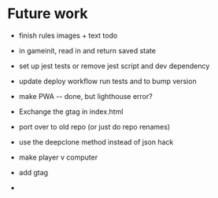 # Future work

- finish rules images + text todo
- in gameinit, read in and return saved state

- set up jest tests or remove jest script and dev dependency
- update deploy workflow run tests and to bump version
- make PWA -- done, but lighthouse error?
- Exchange the gtag in index.html

- port over to old repo (or just do repo renames)

- use the deepclone method instead of json hack

- make player v computer
- add gtag
- 
